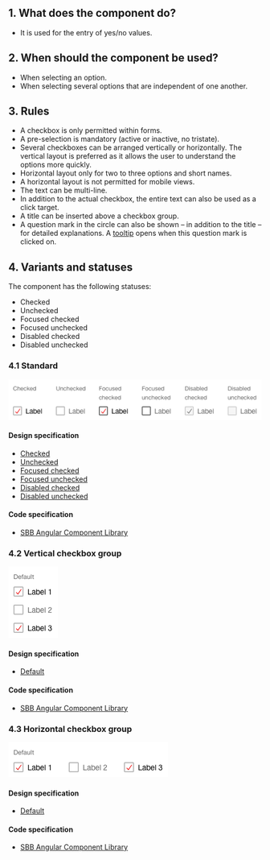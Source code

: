 ## 1. What does the component do?
* It is used for the entry of yes/no values.

## 2. When should the component be used?
* When selecting an option.
* When selecting several options that are independent of one another.

## 3. Rules
* A checkbox is only permitted within forms.
* A pre-selection is mandatory (active or inactive, no tristate).
* Several checkboxes can be arranged vertically or horizontally. The vertical layout is preferred as it allows the user to understand the options more quickly.
* Horizontal layout only for two to three options and short names.
* A horizontal layout is not permitted for mobile views.
* The text can be multi-line.
* In addition to the actual checkbox, the entire text can also be used as a click target.
* A title can be inserted above a checkbox group.
* A question mark in the circle can also be shown – in addition to the title – for detailed explanations. A [tooltip](https://digital.sbb.ch/en/websites/components/tooltip) opens when this question mark is clicked on.
 
## 4. Variants and statuses
The component has the following statuses: 
* Checked
* Unchecked
* Focused checked
* Focused unchecked
* Disabled checked
* Disabled unchecked

### 4.1 Standard
![Image of the checkbox component in the standard variant](https://raw.githubusercontent.com/sbb-design-systems/design-system-website-documentation/master/documentation/components/checkbox/images/checkbox_default.png 'class: image')

#### Design specification
* [Checked](https://www.sketch.com/s/80f12b3b-58e5-4b4c-98cd-c553bae18db0/a/ewdALP#Inspector)
* [Unchecked](hhttps://www.sketch.com/s/80f12b3b-58e5-4b4c-98cd-c553bae18db0/a/GLdVeO#Inspector)
* [Focused checked](https://www.sketch.com/s/80f12b3b-58e5-4b4c-98cd-c553bae18db0/a/OzRElm#Inspector)
* [Focused unchecked](https://www.sketch.com/s/80f12b3b-58e5-4b4c-98cd-c553bae18db0/a/mjKVeP#Inspector)
* [Disabled checked](https://www.sketch.com/s/80f12b3b-58e5-4b4c-98cd-c553bae18db0/a/DKwRJ4#Inspector)
* [Disabled unchecked](https://www.sketch.com/s/80f12b3b-58e5-4b4c-98cd-c553bae18db0/a/j9rRJb#Inspector)

#### Code specification
* [SBB Angular Component Library](https://angular.app.sbb.ch/angular/components/checkbox?variant=standard)

### 4.2 Vertical checkbox group 
![Image of the checkbox as a vertical group component](https://raw.githubusercontent.com/sbb-design-systems/design-system-website-documentation/master/documentation/components/checkbox/images/checkbox_vertical.png 'class: image')

#### Design specification
* [Default](https://www.sketch.com/s/80f12b3b-58e5-4b4c-98cd-c553bae18db0/a/dKja7j#Inspector)

#### Code specification
* [SBB Angular Component Library](https://angular.app.sbb.ch/angular/components/checkbox?variant=standard)

### 4.3 Horizontal checkbox group
![Image of the checkbox as a horizontal group component](https://raw.githubusercontent.com/sbb-design-systems/design-system-website-documentation/master/documentation/components/checkbox/images/checkbox_horizontal.png 'class: image')

#### Design specification
* [Default](https://www.sketch.com/s/80f12b3b-58e5-4b4c-98cd-c553bae18db0/a/zAKM2l#Inspector)

#### Code specification
* [SBB Angular Component Library](https://angular.app.sbb.ch/angular/components/checkbox?variant=standard)